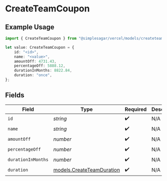 # CreateTeamCoupon

## Example Usage

```typescript
import { CreateTeamCoupon } from "@simplesagar/vercel/models/createteamop.js";

let value: CreateTeamCoupon = {
    id: "<id>",
    name: "<value>",
    amountOff: 4731.43,
    percentageOff: 5888.12,
    durationInMonths: 8822.84,
    duration: "once",
};
```

## Fields

| Field                                                        | Type                                                         | Required                                                     | Description                                                  |
| ------------------------------------------------------------ | ------------------------------------------------------------ | ------------------------------------------------------------ | ------------------------------------------------------------ |
| `id`                                                         | *string*                                                     | :heavy_check_mark:                                           | N/A                                                          |
| `name`                                                       | *string*                                                     | :heavy_check_mark:                                           | N/A                                                          |
| `amountOff`                                                  | *number*                                                     | :heavy_check_mark:                                           | N/A                                                          |
| `percentageOff`                                              | *number*                                                     | :heavy_check_mark:                                           | N/A                                                          |
| `durationInMonths`                                           | *number*                                                     | :heavy_check_mark:                                           | N/A                                                          |
| `duration`                                                   | [models.CreateTeamDuration](../models/createteamduration.md) | :heavy_check_mark:                                           | N/A                                                          |